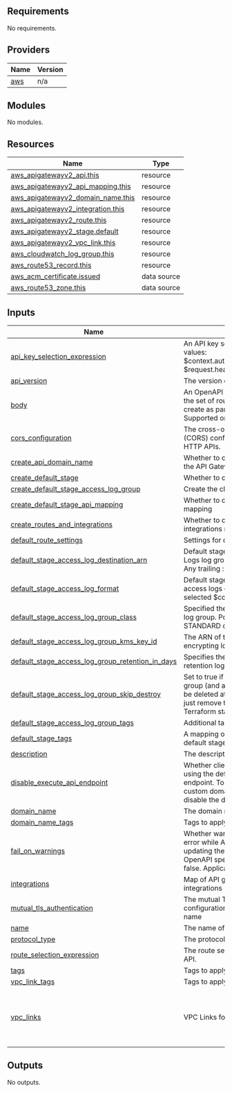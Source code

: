 ## Requirements

No requirements.

## Providers

| Name | Version |
|------|---------|
| <a name="provider_aws"></a> [aws](#provider\_aws) | n/a |

## Modules

No modules.

## Resources

| Name | Type |
|------|------|
| [aws_apigatewayv2_api.this](https://registry.terraform.io/providers/hashicorp/aws/latest/docs/resources/apigatewayv2_api) | resource |
| [aws_apigatewayv2_api_mapping.this](https://registry.terraform.io/providers/hashicorp/aws/latest/docs/resources/apigatewayv2_api_mapping) | resource |
| [aws_apigatewayv2_domain_name.this](https://registry.terraform.io/providers/hashicorp/aws/latest/docs/resources/apigatewayv2_domain_name) | resource |
| [aws_apigatewayv2_integration.this](https://registry.terraform.io/providers/hashicorp/aws/latest/docs/resources/apigatewayv2_integration) | resource |
| [aws_apigatewayv2_route.this](https://registry.terraform.io/providers/hashicorp/aws/latest/docs/resources/apigatewayv2_route) | resource |
| [aws_apigatewayv2_stage.default](https://registry.terraform.io/providers/hashicorp/aws/latest/docs/resources/apigatewayv2_stage) | resource |
| [aws_apigatewayv2_vpc_link.this](https://registry.terraform.io/providers/hashicorp/aws/latest/docs/resources/apigatewayv2_vpc_link) | resource |
| [aws_cloudwatch_log_group.this](https://registry.terraform.io/providers/hashicorp/aws/latest/docs/resources/cloudwatch_log_group) | resource |
| [aws_route53_record.this](https://registry.terraform.io/providers/hashicorp/aws/latest/docs/resources/route53_record) | resource |
| [aws_acm_certificate.issued](https://registry.terraform.io/providers/hashicorp/aws/latest/docs/data-sources/acm_certificate) | data source |
| [aws_route53_zone.this](https://registry.terraform.io/providers/hashicorp/aws/latest/docs/data-sources/route53_zone) | data source |

## Inputs

| Name | Description | Type | Default | Required |
|------|-------------|------|---------|:--------:|
| <a name="input_api_key_selection_expression"></a> [api\_key\_selection\_expression](#input\_api\_key\_selection\_expression) | An API key selection expression. Valid values: $context.authorizer.usageIdentifierKey, $request.header.x-api-key. | `string` | `"$request.header.x-api-key"` | no |
| <a name="input_api_version"></a> [api\_version](#input\_api\_version) | The version of the API Gateway | `string` | `null` | no |
| <a name="input_body"></a> [body](#input\_body) | An OpenAPI specification that defines the set of routes and integrations to create as part of the HTTP APIs. Supported only for HTTP APIs. | `string` | `null` | no |
| <a name="input_cors_configuration"></a> [cors\_configuration](#input\_cors\_configuration) | The cross-origin resource sharing (CORS) configuration. Applicable for HTTP APIs. | `any` | `{}` | no |
| <a name="input_create_api_domain_name"></a> [create\_api\_domain\_name](#input\_create\_api\_domain\_name) | Whether to create a domain name for the API Gateway | `bool` | `false` | no |
| <a name="input_create_default_stage"></a> [create\_default\_stage](#input\_create\_default\_stage) | Whether to create default stage | `bool` | `true` | no |
| <a name="input_create_default_stage_access_log_group"></a> [create\_default\_stage\_access\_log\_group](#input\_create\_default\_stage\_access\_log\_group) | Create the cloud watch log group | `bool` | `false` | no |
| <a name="input_create_default_stage_api_mapping"></a> [create\_default\_stage\_api\_mapping](#input\_create\_default\_stage\_api\_mapping) | Whether to create default stage API mapping | `bool` | `true` | no |
| <a name="input_create_routes_and_integrations"></a> [create\_routes\_and\_integrations](#input\_create\_routes\_and\_integrations) | Whether to create routes and integrations resources | `bool` | `true` | no |
| <a name="input_default_route_settings"></a> [default\_route\_settings](#input\_default\_route\_settings) | Settings for default route | `map(string)` | `{}` | no |
| <a name="input_default_stage_access_log_destination_arn"></a> [default\_stage\_access\_log\_destination\_arn](#input\_default\_stage\_access\_log\_destination\_arn) | Default stage's ARN of the CloudWatch Logs log group to receive access logs. Any trailing :* is trimmed from the ARN. | `string` | `null` | no |
| <a name="input_default_stage_access_log_format"></a> [default\_stage\_access\_log\_format](#input\_default\_stage\_access\_log\_format) | Default stage's single line format of the access logs of data, as specified by selected $context variables. | `string` | `null` | no |
| <a name="input_default_stage_access_log_group_class"></a> [default\_stage\_access\_log\_group\_class](#input\_default\_stage\_access\_log\_group\_class) | Specified the log class of the Access log group. Possible values are: STANDARD or INFREQUENT\_ACCESS | `string` | `"INFREQUENT_ACCESS"` | no |
| <a name="input_default_stage_access_log_group_kms_key_id"></a> [default\_stage\_access\_log\_group\_kms\_key\_id](#input\_default\_stage\_access\_log\_group\_kms\_key\_id) | The ARN of the KMS Key to use when encrypting log data for Access logs | `string` | `null` | no |
| <a name="input_default_stage_access_log_group_retention_in_days"></a> [default\_stage\_access\_log\_group\_retention\_in\_days](#input\_default\_stage\_access\_log\_group\_retention\_in\_days) | Specifies the number of the days retention logs | `number` | `7` | no |
| <a name="input_default_stage_access_log_group_skip_destroy"></a> [default\_stage\_access\_log\_group\_skip\_destroy](#input\_default\_stage\_access\_log\_group\_skip\_destroy) | Set to true if you do not wish the log group (and any logs it may contain) to be deleted at destroy time, and instead just remove the log group from the Terraform state | `bool` | `false` | no |
| <a name="input_default_stage_access_log_group_tags"></a> [default\_stage\_access\_log\_group\_tags](#input\_default\_stage\_access\_log\_group\_tags) | Additional tags for the Access logs | `map(string)` | `{}` | no |
| <a name="input_default_stage_tags"></a> [default\_stage\_tags](#input\_default\_stage\_tags) | A mapping of tags to assign to the default stage resource. | `map(string)` | `{}` | no |
| <a name="input_description"></a> [description](#input\_description) | The description of the API Gateway | `string` | n/a | yes |
| <a name="input_disable_execute_api_endpoint"></a> [disable\_execute\_api\_endpoint](#input\_disable\_execute\_api\_endpoint) | Whether clients can invoke the API by using the default execute-api endpoint. To require that clients use a custom domain name to invoke the API, disable the default endpoint | `string` | `false` | no |
| <a name="input_domain_name"></a> [domain\_name](#input\_domain\_name) | The domain name for the API Gateway | `string` | `null` | no |
| <a name="input_domain_name_tags"></a> [domain\_name\_tags](#input\_domain\_name\_tags) | Tags to apply to the domain name | `map(string)` | `{}` | no |
| <a name="input_fail_on_warnings"></a> [fail\_on\_warnings](#input\_fail\_on\_warnings) | Whether warnings should return an error while API Gateway is creating or updating the resource using an OpenAPI specification. Defaults to false. Applicable for HTTP APIs. | `bool` | `false` | no |
| <a name="input_integrations"></a> [integrations](#input\_integrations) | Map of API gateway routes with integrations | `map(any)` | `{}` | no |
| <a name="input_mutual_tls_authentication"></a> [mutual\_tls\_authentication](#input\_mutual\_tls\_authentication) | The mutual TLS authentication configuration for a custom domain name | `map(string)` | `{}` | no |
| <a name="input_name"></a> [name](#input\_name) | The name of the API Gateway | `string` | n/a | yes |
| <a name="input_protocol_type"></a> [protocol\_type](#input\_protocol\_type) | The protocol type of the API Gateway | `string` | n/a | yes |
| <a name="input_route_selection_expression"></a> [route\_selection\_expression](#input\_route\_selection\_expression) | The route selection expression for the API. | `string` | `"$request.method $request.path"` | no |
| <a name="input_tags"></a> [tags](#input\_tags) | Tags to apply to all resources | `map(string)` | n/a | yes |
| <a name="input_vpc_link_tags"></a> [vpc\_link\_tags](#input\_vpc\_link\_tags) | Tags to apply to VPC Links | `map(string)` | `{}` | no |
| <a name="input_vpc_links"></a> [vpc\_links](#input\_vpc\_links) | VPC Links for Private APIs | <pre>map(object({<br>    security_group_ids = optional(list(string), [])<br>    subnet_ids         = list(string)<br>    tags               = map(string)<br>  }))</pre> | `{}` | no |

## Outputs

No outputs.

